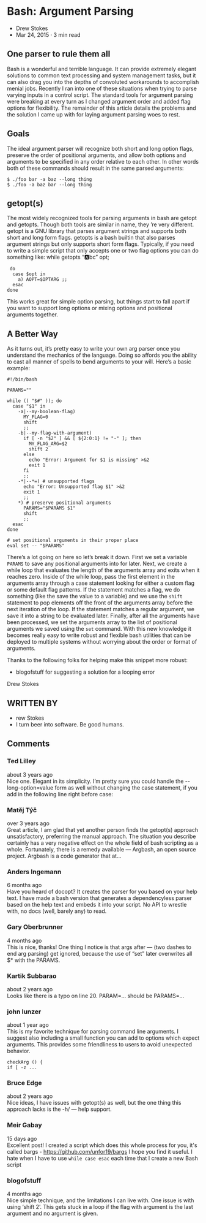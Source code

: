 
# Bash: Argument Parsing

- Drew Stokes
- Mar 24, 2015 · 3 min read

## One parser to rule them all

Bash is a wonderful and terrible language. It can provide extremely elegant solutions to common text processing and system management tasks, but it can also drag you into the depths of convoluted workarounds to accomplish menial jobs.
Recently I ran into one of these situations when trying to parse varying inputs in a control script. The standard tools for argument parsing were breaking at every turn as I changed argument order and added flag options for flexibility. The remainder of this article details the problems and the solution I came up with for laying argument parsing woes to rest.

## Goals

The ideal argument parser will recognize both short and long option flags, preserve the order of positional arguments, and allow both options and arguments to be specified in any order relative to each other. In other words both of these commands should result in the same parsed arguments:

```[bash]
$ ./foo bar -a baz --long thing
$ ./foo -a baz bar --long thing
```

## getopt(s)

The most widely recognized tools for parsing arguments in bash are getopt and getopts. Though both tools are similar in name, they ’re very different. getopt is a GNU library that parses argument strings and supports both short and long form flags. getopts is a bash builtin that also parses argument strings but only supports short form flags. Typically, if you need to write a simple script that only accepts one or two flag options you can do something like:
while getopts “:a:bc” opt;

```[bash]
 do
  case $opt in
    a) AOPT=$OPTARG ;;
  esac
done
```

This works great for simple option parsing, but things start to fall apart if you want to support long options or mixing options and positional arguments together.

## A Better Way

As it turns out, it’s pretty easy to write your own arg parser once you understand the mechanics of the language. Doing so affords you the ability to cast all manner of spells to bend arguments to your will. Here’s a basic example:

```[bash]
#!/bin/bash

PARAMS=""

while (( "$#" )); do
  case "$1" in
    -a|--my-boolean-flag)
      MY_FLAG=0
      shift
      ;;
    -b|--my-flag-with-argument)
      if [ -n "$2" ] && [ ${2:0:1} != "-" ]; then
        MY_FLAG_ARG=$2
        shift 2
      else
        echo "Error: Argument for $1 is missing" >&2
        exit 1
      fi
      ;;
    -*|--*=) # unsupported flags
      echo "Error: Unsupported flag $1" >&2
      exit 1
      ;;
    *) # preserve positional arguments
      PARAMS="$PARAMS $1"
      shift
      ;;
  esac
done

# set positional arguments in their proper place
eval set -- "$PARAMS"
```

There’s a lot going on here so let’s break it down. First we set a variable `PARAMS` to save any positional arguments into for later. Next, we create a while loop that evaluates the length of the arguments array and exits when it reaches zero. Inside of the while loop, pass the first element in the arguments array through a case statement looking for either a custom flag or some default flag patterns. If the statement matches a flag, we do something (like the save the value to a variable) and we use the `shift` statement to pop elements off the front of the arguments array before the next iteration of the loop. If the statement matches a regular argument, we save it into a string to be evaluated later. Finally, after all the arguments have been processed, we set the arguments array to the list of positional arguments we saved using the `set` command.
With this new knowledge it becomes really easy to write robust and flexible bash utilities that can be deployed to multiple systems without worrying about the order or format of arguments.

Thanks to the following folks for helping make this snippet more robust:

- blogofstuff for suggesting a solution for a looping error

Drew Stokes

## WRITTEN BY

 - rew Stokes
  - I turn beer into software. Be good humans.

## Comments

### Ted Lilley

about 3 years ago\
Nice one. Elegant in its simplicity.
I’m pretty sure you could handle the --long-option=value form as well without changing the case statement, if you add in the following line right before case:

### Matěj Týč

over 3 years ago\
Great article, I am glad that yet another person finds the getopt(s) approach unsatisfactory, preferring the manual approach. The situation you describe certainly has a very negative effect on the whole field of bash scripting as a whole. Fortunately, there is a remedy available — Argbash, an open source project. Argbash is a code generator that at…

### Anders Ingemann

6 months ago\
Have you heard of docopt? It creates the parser for you based on your help text.
I have made a bash version that generates a dependencyless parser based on the help text and embeds it into your script. No API to wrestle with, no docs (well, barely any) to read.

### Gary Oberbrunner

4 months ago\
This is nice, thanks! One thing I notice is that args after — (two dashes to end arg parsing) get ignored, because the use of “set” later overwrites all $* with the PARAMS.

### Kartik Subbarao

about 2 years ago\
Looks like there is a typo on line 20. PARAM=… should be PARAMS=…

### john lunzer

about 1 year ago\
This is my favorite technique for parsing command line arguments. I suggest also including a small function you can add to options which expect arguments. This provides some friendliness to users to avoid unexpected behavior.

```[bash]
checkArg () {
if [ -z ...
```

### Bruce Edge

about 2 years ago\
Nice ideas, I have issues with getopt(s) as well, but the one thing this approach lacks is the -h/ — help support.

### Meir Gabay

15 days ago\
Excellent post! I created a script which does this whole process for you, it's called bargs - <https://github.com/unfor19/bargs> I hope you find it useful. I hate when I have to use `while case esac` each time that I create a new Bash script

### blogofstuff

4 months ago\
Nice simple technique, and the limitations I can live with.
One issue is with using ‘shift 2’. This gets stuck in a loop if the flag with argument is the last argument and no argument is given.
